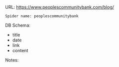 URL: https://www.peoplescommunitybank.com/blog/

    Spider name: peoplescommunitybank

DB Schema:
- title
- date
- link
- content

Notes: